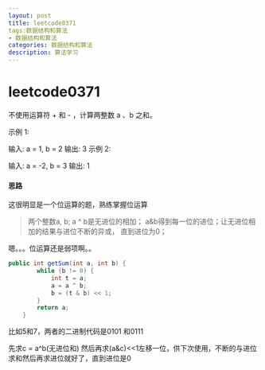 ```yaml
---
layout: post
title: leetcode0371
tags:数据结构和算法
- 数据结构和算法
categories: 数据结构和算法
description: 算法学习
---
```

# leetcode0371

不使用运算符 + 和 - ，计算两整数 a 、b 之和。

示例 1:

输入: a = 1, b = 2
输出: 3
示例 2:

输入: a = -2, b = 3
输出: 1



#### 思路

这很明显是一个位运算的题，熟练掌握位运算

> 两个整数a, b; a ^ b是无进位的相加； a&b得到每一位的进位；让无进位相加的结果与进位不断的异或， 直到进位为0；

嗯。。。位运算还是弱项啊。。

```java
public int getSum(int a, int b) {
        while (b != 0) {
            int t = a;
            a = a ^ b;
            b = (t & b) << 1;
        }
        return a;
    }

```

比如5和7，两者的二进制代码是0101 和0111

先求c = a^b(无进位和) 然后再求(a&c)<<1左移一位，供下次使用，不断的与进位求和然后再求进位就好了，直到进位是0